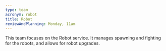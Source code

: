 ```yaml
---
type: team
acronym: robot
title: Robot
reviewAndPlanning: Monday, 11am
---
```


This team focuses on the Robot service. It manages spawning and fighting for the robots, and allows for robot
upgrades. 
